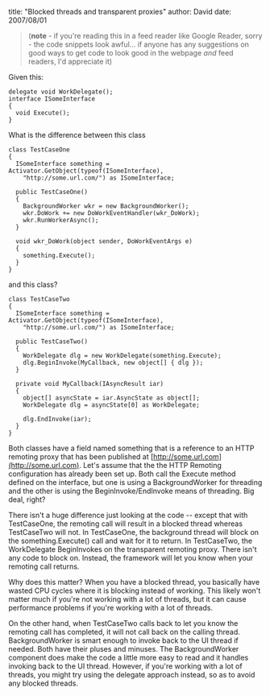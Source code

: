 
title: "Blocked threads and transparent proxies"
author: David
date: 2007/08/01

> (**note** - if you're reading this in a feed reader like Google Reader, sorry - the code snippets look awful... if anyone has any suggestions on good ways to get code to look good in the webpage *and* feed readers, I'd appreciate it)

Given this:

    delegate void WorkDelegate();
    interface ISomeInterface
    {
      void Execute();
    }

What is the difference between this class

    class TestCaseOne
    {
      ISomeInterface something = Activator.GetObject(typeof(ISomeInterface), 
        "http://some.url.com/") as ISomeInterface;

      public TestCaseOne()
      {
        BackgroundWorker wkr = new BackgroundWorker();
        wkr.DoWork += new DoWorkEventHandler(wkr_DoWork);
        wkr.RunWorkerAsync();
      }

      void wkr_DoWork(object sender, DoWorkEventArgs e)
      {
        something.Execute();
      }
    }

and this class?

    class TestCaseTwo
    {
      ISomeInterface something = Activator.GetObject(typeof(ISomeInterface), 
        "http://some.url.com/") as ISomeInterface;

      public TestCaseTwo()
      {
        WorkDelegate dlg = new WorkDelegate(something.Execute);
        dlg.BeginInvoke(MyCallback, new object[] { dlg });
      }

      private void MyCallback(IAsyncResult iar)
      {
        object[] asyncState = iar.AsyncState as object[];
        WorkDelegate dlg = asyncState[0] as WorkDelegate;

        dlg.EndInvoke(iar);
      }
    }

Both classes have a field named something that is a reference to an HTTP remoting proxy that has been published at [http://some.url.com](http://some.url.com). Let's assume that the the HTTP Remoting configuration has already been set up. Both call the Execute method defined on the interface, but one is using a BackgroundWorker for threading and the other is using the BeginInvoke/EndInvoke means of threading. Big deal, right?

There isn't a huge difference just looking at the code -- except that with TestCaseOne, the remoting call will result in a blocked thread whereas TestCaseTwo will not. In TestCaseOne, the background thread will block on the something.Execute() call and wait for it to return. In TestCaseTwo, the WorkDelegate BeginInvokes on the transparent remoting proxy. There isn't any code to block on. Instead, the framework will let you know when your remoting call returns.

Why does this matter? When you have a blocked thread, you basically have wasted CPU cycles where it is blocking instead of working. This likely won't matter much if you're not working with a lot of threads, but it can cause performance problems if you're working with a lot of threads.

On the other hand, when TestCaseTwo calls back to let you know the remoting call has completed, it will not call back on the calling thread. BackgroundWorker is smart enough to invoke back to the UI thread if needed. Both have their pluses and minuses. The BackgroundWorker component does make the code a little more easy to read and it handles invoking back to the UI thread. However, if you're working with a lot of threads, you might try using the delegate approach instead, so as to avoid any blocked threads.
